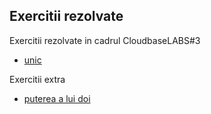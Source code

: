 Exercitii rezolvate
-------------------

Exercitii rezolvate in cadrul CloudbaseLABS#3
- [unic](unic/)

Exercitii extra
- [puterea a lui doi](extra/putere/)